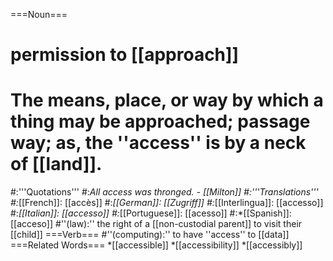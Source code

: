 ===Noun===
# permission to [[approach]]
# The means, place, or way by which a thing may be approached; passage way; as, the ''access'' is by a neck of [[land]].
#:'''Quotations'''
#:*All access was thronged. - [[Milton]] 
#:'''Translations'''
#:*[[French]]: [[accès]]
#:*[[German]]: [[Zugriff]]
#:*[[Interlingua]]: [[accesso]]
#:*[[Italian]]: [[accesso]]
#:*[[Portuguese]]: [[acesso]]
#:*[[Spanish]]: [[acceso]]
#''(law):'' the right of a [[non-custodial parent]] to visit their [[child]]
===Verb===
#''(computing):'' to have ''access'' to [[data]]
===Related Words===
*[[accessible]]
*[[accessibility]]
*[[accessibly]]